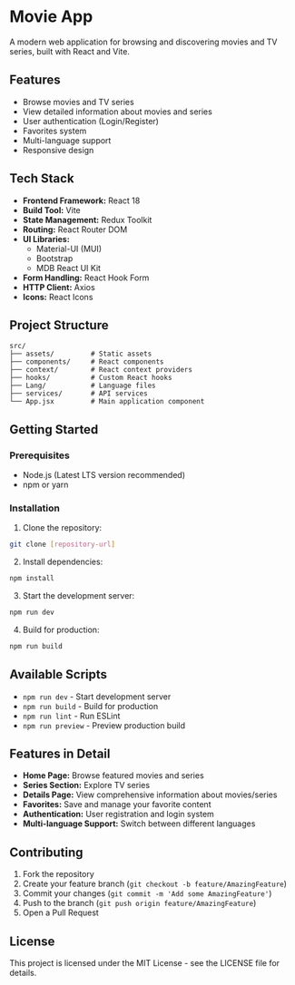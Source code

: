 # Movie App

A modern web application for browsing and discovering movies and TV series, built with React and Vite.

## Features

- Browse movies and TV series
- View detailed information about movies and series
- User authentication (Login/Register)
- Favorites system
- Multi-language support
- Responsive design

## Tech Stack

- **Frontend Framework:** React 18
- **Build Tool:** Vite
- **State Management:** Redux Toolkit
- **Routing:** React Router DOM
- **UI Libraries:** 
  - Material-UI (MUI)
  - Bootstrap
  - MDB React UI Kit
- **Form Handling:** React Hook Form
- **HTTP Client:** Axios
- **Icons:** React Icons

## Project Structure

```
src/
├── assets/         # Static assets
├── components/     # React components
├── context/        # React context providers
├── hooks/          # Custom React hooks
├── Lang/           # Language files
├── services/       # API services
└── App.jsx         # Main application component
```

## Getting Started

### Prerequisites

- Node.js (Latest LTS version recommended)
- npm or yarn

### Installation

1. Clone the repository:
```bash
git clone [repository-url]
```

2. Install dependencies:
```bash
npm install
```

3. Start the development server:
```bash
npm run dev
```

4. Build for production:
```bash
npm run build
```

## Available Scripts

- `npm run dev` - Start development server
- `npm run build` - Build for production
- `npm run lint` - Run ESLint
- `npm run preview` - Preview production build

## Features in Detail

- **Home Page:** Browse featured movies and series
- **Series Section:** Explore TV series
- **Details Page:** View comprehensive information about movies/series
- **Favorites:** Save and manage your favorite content
- **Authentication:** User registration and login system
- **Multi-language Support:** Switch between different languages

## Contributing

1. Fork the repository
2. Create your feature branch (`git checkout -b feature/AmazingFeature`)
3. Commit your changes (`git commit -m 'Add some AmazingFeature'`)
4. Push to the branch (`git push origin feature/AmazingFeature`)
5. Open a Pull Request

## License

This project is licensed under the MIT License - see the LICENSE file for details.
